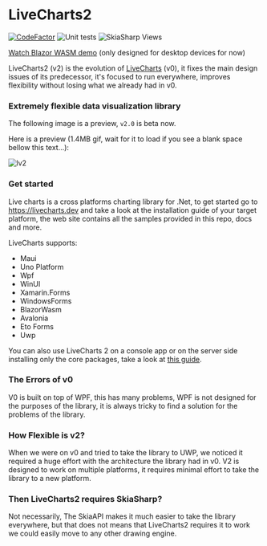 # LiveCharts2

[![CodeFactor](https://www.codefactor.io/repository/github/beto-rodriguez/livecharts2/badge)](https://www.codefactor.io/repository/github/beto-rodriguez/livecharts2)
![Unit tests](https://github.com/beto-rodriguez/LiveCharts2/actions/workflows/run-unit-tests.yml/badge.svg)
![SkiaSharp Views](https://github.com/beto-rodriguez/LiveCharts2/actions/workflows/compile-all-views.yml/badge.svg)

[Watch Blazor WASM demo](https://blazor-livecharts.controli.app/) (only designed for desktop devices for now)

LiveCharts2 (v2) is the evolution of [LiveCharts](https://github.com/Live-Charts/Live-Charts) (v0), it fixes the main design issues of its predecessor, it's focused to run everywhere, improves flexibility without losing what we already had in v0.

### Extremely flexible data visualization library

The following image is a preview, `v2.0` is beta now.

Here is a preview (1.4MB gif, wait for it to load if you see a blank space bellow this text...):

![lv2](https://user-images.githubusercontent.com/10853349/124399763-41873900-dce3-11eb-937a-947d66d42597.gif)

### Get started

Live charts is a cross platforms charting library for .Net, to get started go to https://livecharts.dev and take a look at the installation guide of your target platform,
the web site contains all the samples provided in this repo, docs and more.

LiveCharts supports:

- Maui
- Uno Platform
- Wpf
- WinUI
- Xamarin.Forms
- WindowsForms
- BlazorWasm
- Avalonia
- Eto Forms
- Uwp

You can also use LiveCharts 2 on a console app or on the server side installing only the core packages, take a look at [this guide](https://lvcharts.com/docs/WPF/2.0.0-beta.330/samples.general.chartToImage#build-an-image-in-the-server-side-or-console-app).

### The Errors of v0

V0 is built on top of WPF, this has many problems, WPF is not designed for the purposes of the library, it is always tricky to find a solution for the problems of the library.

### How Flexible is v2?

When we were on v0 and tried to take the library to UWP, we noticed it required a huge effort with the architecture the library had in v0.
V2 is designed to work on multiple platforms, it requires minimal effort to take the library to a new platform.

### Then LiveCharts2 requires SkiaSharp?

Not necessarily, The SkiaAPI makes it much easier to take the library everywhere, but that does not means that LiveCharts2 requires it to work we could easily move to any other drawing engine.

